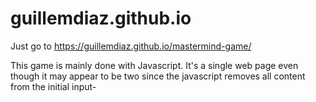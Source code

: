 # guillemdiaz.github.io

Just go to https://guillemdiaz.github.io/mastermind-game/

This game is mainly done with Javascript. It's a single web page even though it may 
appear to be two since the javascript removes all content from the initial input-
